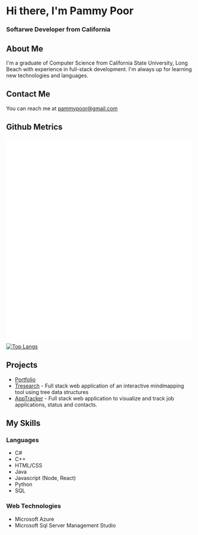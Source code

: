 # Hi there, I'm Pammy Poor
### Softarwe Developer from California
## About Me
I'm a graduate of Computer Science from California State University, Long Beach with experience in full-stack development. I'm always up for learning new technologies and languages. 

## Contact Me
You can reach me at pammypoor@gmail.com

## Github Metrics
![Metrics](/github-metrics.svg)
<br/>[![Top Langs](https://github-readme-stats.vercel.app/api/top-langs/?username=pammypoor&layout=compact)](https://github.com/anuraghazra/github-readme-stats)

## Projects
- [Portfolio](https://pammypoor.github.io/)
- [Tresearch](https://github.com/pammypoor/Tresearch) - Full stack web application of an interactive mindmapping tool using tree data structures
- [AppTracker](https://github.com/pammypoor/AppTracker) - Full stack web application to visualize and track job applications, status and contacts.

## My Skills
### Languages
- C#
- C++
- HTML/CSS
- Java
- Javascript (Node, React)
- Python
- SQL
### Web Technologies
- Microsoft Azure
- Microsoft Sql Server Management Studio
